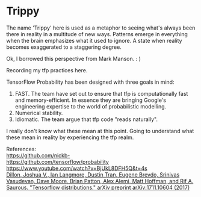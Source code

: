 # Trippy

The name 'Trippy' here is used as a metaphor to seeing what's always been there in reality in a multitude of new ways. Patterns emerge in everything when the brain emphasizes what it used to ignore. A state when reality becomes exaggerated to a staggering degree.

Ok, I borrowed this perspective from Mark Manson. : )

Recording my tfp practices here. <br>

TensorFlow Probability has been designed with three goals in mind:

  1.  FAST. The team have set out to ensure that tfp is computationally fast and memory-efficient. In essence they are bringing Google's engineering expertise to the world of probabilistic modelling.
  2.  Numerical stability. 
  3.  Idiomatic. The team argue that tfp code "reads naturally". 

I really don't know what these mean at this point. Going to understand what these mean in reality by experiencing the tfp realm.

References: <br>
https://github.com/nickb- <br>
https://github.com/tensorflow/probability <br>
https://www.youtube.com/watch?v=BjUkL8DFH5Q&t=4s <br>
[Dillon, Joshua V., Ian Langmore, Dustin Tran, Eugene Brevdo, Srinivas Vasudevan, Dave Moore, Brian Patton, Alex Alemi, Matt Hoffman, and Rif A. Saurous. \"Tensorflow distributions.\" arXiv preprint arXiv:1711.10604 (2017)](https://arxiv.org/pdf/1711.10604.pdf)

